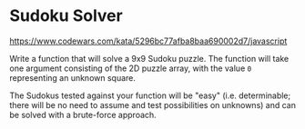 # Sudoku Solver

https://www.codewars.com/kata/5296bc77afba8baa690002d7/javascript

Write a function that will solve a 9x9 Sudoku puzzle. The function will take one argument consisting of the 2D puzzle array, with the value `0` representing an unknown square.

The Sudokus tested against your function will be "easy" (i.e. determinable; there will be no need to assume and test possibilities on unknowns) and can be solved with a brute-force approach.